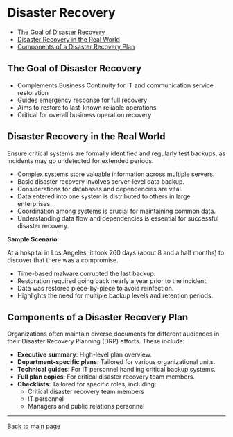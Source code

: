 
# Disaster Recovery

- [The Goal of Disaster Recovery](#the-goal-of-disaster-recovery)
- [Disaster Recovery in the Real World](#disaster-recovery-in-the-real-world)
- [Components of a Disaster Recovery Plan](#components-of-a-disaster-recovery-plan)


## The Goal of Disaster Recovery

- Complements Business Continuity for IT and communication service restoration
- Guides emergency response for full recovery
- Aims to restore to last-known reliable operations
- Critical for overall business operation recovery

## Disaster Recovery in the Real World

Ensure critical systems are formally identified and regularly test backups, as incidents may go undetected for extended periods.

- Complex systems store valuable information across multiple servers.
- Basic disaster recovery involves server-level data backup.
- Considerations for databases and dependencies are vital.
- Data entered into one system is distributed to others in large enterprises.
- Coordination among systems is crucial for maintaining common data.
- Understanding data flow and dependencies is essential for successful disaster recovery.

**Sample Scenario:**

At a hospital in Los Angeles, it took 260 days (about 8 and a half months) to discover that there was a compromise.

- Time-based malware corrupted the last backup.
- Restoration required going back nearly a year prior to the incident.
- Data was restored piece-by-piece to avoid reinfection.
- Highlights the need for multiple backup levels and retention periods.

## Components of a Disaster Recovery Plan

Organizations often maintain diverse documents for different audiences in their Disaster Recovery Planning (DRP) efforts. These include:

- **Executive summary**: High-level plan overview.
- **Department-specific plans**: Tailored for various organizational units.
- **Technical guides**: For IT personnel handling critical backup systems.
- **Full plan copies**: For critical disaster recovery team members.
- **Checklists**: Tailored for specific roles, including:
  - Critical disaster recovery team members
  - IT personnel
  - Managers and public relations personnel


----------------------------------------------

[Back to main page](../../README.md#security)    